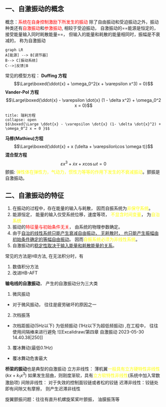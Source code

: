 ## 一、自激振动的概念
概念：<mark style="background: transparent; color: red">系统在自身控制激励下所发生的振动</mark>
除了自由振动和受迫振动之外，振动种类还有<mark style="background: transparent; color: red">自激振动</mark>和<mark style="background: transparent; color: red">参激振动</mark>, 相较于受迫振动， 自激振动的==能源是恒定的，接受能量输入同时耗散能量==， 但输入的能量和耗散的能量相同时，振幅是不衰减的， 称为自激振动

```mermaid 
graph LR
A[能源] --> B[调节器] 
B--> C[振动系统]
C-->|反馈|B
```

常见的模型方程：
**Duffing 方程**
$$\Large\boxed{\ddot{x} + \omega_0^2(x + \varepsilon x^3) = 0}$$
**Vander-Pol 方程**
$$\Large\boxed{\ddot{x} - \varepsilon \dot{x} (1 - \delta  x^2) + \omega_0^2 x  = 0}$$
`````ad-note
title: 瑞利方程
collapse: open
$$\boxed{\Large \ddot{x} - \varepsilon \dot{x} (1- \delta \dot{x}^2) + \omega_0^2 x = 0 }$$
`````
**马修(Mathieu)方程**
$$\Large\boxed{\ddot{x} + x (\delta +  \varepsilon\cos \omega t)}$$
**混合型方程**
$$\varepsilon x^3 + \dot{x} x +x \cos  \omega t = 0 $$
颤振: <mark style="background: transparent; color: yellow">弹性体在弹性力，气动力，惯性力等等的作用下发生的不衰减振动</mark>。颤振是自激振动。

##  二、自激振动的特征
1. 在振动的过程中，存在能量的输入与耗散， 因而自振系统为<mark style="background: transparent; color: yellow">非保守系统</mark>。 
2. 能源恒定， 能量的输入仅受系统位移，速度等项， <mark style="background: transparent; color: yellow">不显含时间变量</mark>， 为<mark style="background: transparent; color: yellow">自治系统</mark>
3. 振动的<mark style="background: transparent; color: red">特征量与初始条件无关</mark>， 由系统的物理参数确定。
4. 由于<u>自治的线性系统只能产生衰减自由振动， 无耗散时， 也只能产生振幅由初始条件确定的等幅自由振动</u>。 因而<mark style="background: transparent; color: yellow">自振系统必须为非线性系统</mark>。
5. 自激振动的<u>稳定性取决于输入能量和耗散能量的关系</u>。

常见的方法是HB方法, 在无法积分时，有
1) 数值积分方法
2) 改进HB-AFT

**输电线的自激振动**， 产生的自激振动分为三大类
1. 微风振动
- 对于微风振动， 往往是疲劳破坏的原因之一
2. 次档振荡
- 次档距振动(5Hz以下) 为低频振动 (1Hz以下为超低频振动) ,在工程中， 往往使用间隔棒来进行避免
![[Excalidraw/第四章 自激振动 2023-05-30 14.40.38|250]]
3. 覆冰舞动(最低0.1Hz) 
- 覆冰舞动危害最大

**桥梁的振动**也是典型的自激振动
立方非线性： 薄机翼<mark style="background: transparent; color: yellow">一般具有立方硬特性非线性</mark>($kx + k_1x^3$)
如果发生屈曲，则刚度渐软，具有<mark style="background: transparent; color: yellow">立方软特性非线性</mark>(系统中加入常数激励项)
间隙非线性： 对于失效的控制面铰链或者松的铰链
迟滞非线性：铰链处即有间隙又有摩擦， 则产生迟滞非线性

旋翼颤振问题：往往有直升机螺旋桨桨叶颤振， 油膜振荡等
